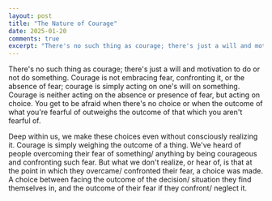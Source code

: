 ```yaml
---
layout: post
title: "The Nature of Courage"
date: 2025-01-20
comments: true
excerpt: "There's no such thing as courage; there's just a will and motivation to do or not do something. Courage is not embracing fear, confronting it, or the absence of fear."
---
```


There's no such thing as courage; there's just a will and motivation to do or not do something. Courage is not embracing fear, confronting it, or the absence of fear; courage is simply acting on one's will on something. Courage is neither acting on the absence or presence of fear, but acting on choice. You get to be afraid when there's no choice or when the outcome of what you're fearful of outweighs the outcome of that which you aren't fearful of.

Deep within us, we make these choices even without consciously realizing it. Courage is simply weighing the outcome of a thing. We've heard of people overcoming their fear of something/ anything by being courageous and confronting such fear. But what we don't realize, or hear of, is that at the point in which they overcame/ confronted their fear, a choice was made. A choice between facing the outcome of the decision/ situation they find themselves in, and the outcome of their fear if they confront/ neglect it.